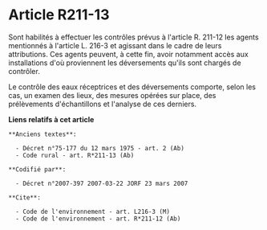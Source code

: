 # Article R211-13

Sont habilités à effectuer les contrôles prévus à l'article R. 211-12 les agents mentionnés à l'article L. 216-3 et agissant
dans le cadre de leurs attributions. Ces agents peuvent, à cette fin, avoir notamment accès aux installations d'où
proviennent les déversements qu'ils sont chargés de contrôler.

Le contrôle des eaux réceptrices et des déversements comporte, selon les cas, un examen des lieux, des mesures opérées sur
place, des prélèvements d'échantillons et l'analyse de ces derniers.

**Liens relatifs à cet article**

	**Anciens textes**:

	  - Décret n°75-177 du 12 mars 1975 - art. 2 (Ab)
	  - Code rural - art. R*211-13 (Ab)

	**Codifié par**:

	  - Décret n°2007-397 2007-03-22 JORF 23 mars 2007

	**Cite**:

	  - Code de l'environnement - art. L216-3 (M)
	  - Code de l'environnement - art. R*211-12 (Ab)
